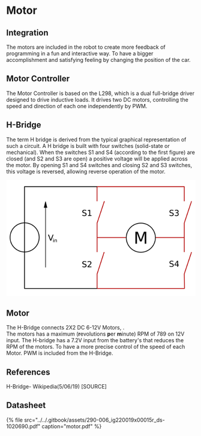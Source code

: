 # Motor

## Integration

The motors are included in the robot to create more feedback of programming in a fun and interactive way. To have a bigger accomplishment and satisfying feeling by changing the position of the car. 

## Motor Controller

The Motor Controller is based on the L298, which is a dual full-bridge driver designed to drive inductive loads. It drives two DC motors, controlling the speed and direction of each one independently by PWM.

## H-Bridge

The term H bridge is derived from the typical graphical representation of such a circuit. A H bridge is built with four switches \(solid-state or mechanical\). When the switches S1 and S4 \(according to the first figure\) are closed \(and S2 and S3 are open\) a positive voltage will be applied across the motor. By opening S1 and S4 switches and closing S2 and S3 switches, this voltage is reversed, allowing reverse operation of the motor.

![](../../.gitbook/assets/620px-h_bridge.svg-2.png)

## Motor

The H-Bridge connects 2X2 DC 6-12V Motors, .   
The motors has a maximum \(**r**evolutions **p**er **m**inute\) RPM of 789 on 12V input. The H-bridge has a 7.2V input from the battery's that reduces the RPM of the motors. To have a more precise control of the speed of each Motor. PWM is included from the H-Bridge.  

## References

H-Bridge- Wikipedia\(5/06/19\) \[SOURCE\]

## Datasheet

{% file src="../../.gitbook/assets/290-006\_ig220019x00015r\_ds-1020690.pdf" caption="motor.pdf" %}

